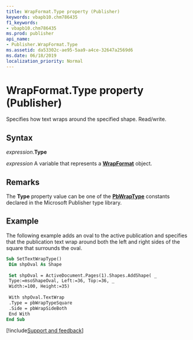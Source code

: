 ```yaml
---
title: WrapFormat.Type property (Publisher)
keywords: vbapb10.chm786435
f1_keywords:
- vbapb10.chm786435
ms.prod: publisher
api_name:
- Publisher.WrapFormat.Type
ms.assetid: da53302c-ae95-5aa9-a4ce-32647a2569d6
ms.date: 06/18/2019
localization_priority: Normal
---
```



# WrapFormat.Type property (Publisher)

Specifies how text wraps around the specified shape. Read/write.


## Syntax

_expression_.**Type**

_expression_ A variable that represents a **[WrapFormat](Publisher.WrapFormat.md)** object.


## Remarks

The **Type** property value can be one of the **[PbWrapType](Publisher.PbWrapType.md)** constants declared in the Microsoft Publisher type library.


## Example

The following example adds an oval to the active publication and specifies that the publication text wrap around both the left and right sides of the square that surrounds the oval.

```vb
Sub SetTextWrapType() 
 Dim shpOval As Shape 
 
 Set shpOval = ActiveDocument.Pages(1).Shapes.AddShape( _ 
 Type:=msoShapeOval, Left:=36, Top:=36, _ 
 Width:=100, Height:=35) 
 
 With shpOval.TextWrap 
 .Type = pbWrapTypeSquare 
 .Side = pbWrapSideBoth 
 End With 
End Sub
```

[!include[Support and feedback](~/includes/feedback-boilerplate.md)]